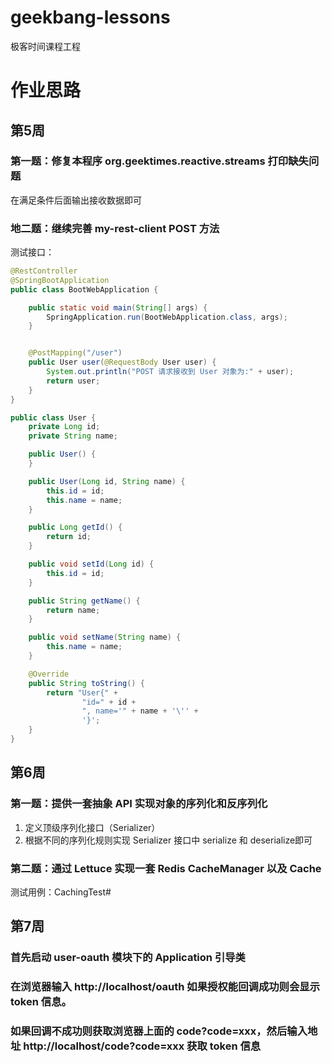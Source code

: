 # geekbang-lessons
极客时间课程工程


# 作业思路


## 第5周
### 第一题：修复本程序 org.geektimes.reactive.streams 打印缺失问题
在满足条件后面输出接收数据即可


### 地二题：继续完善 my-rest-client POST 方法
测试接口：
```java
@RestController
@SpringBootApplication
public class BootWebApplication {

    public static void main(String[] args) {
        SpringApplication.run(BootWebApplication.class, args);
    }


    @PostMapping("/user")
    public User user(@RequestBody User user) {
        System.out.println("POST 请求接收到 User 对象为:" + user);
        return user;
    }
}

```
```java
public class User {
    private Long id;
    private String name;

    public User() {
    }

    public User(Long id, String name) {
        this.id = id;
        this.name = name;
    }

    public Long getId() {
        return id;
    }

    public void setId(Long id) {
        this.id = id;
    }

    public String getName() {
        return name;
    }

    public void setName(String name) {
        this.name = name;
    }

    @Override
    public String toString() {
        return "User{" +
                "id=" + id +
                ", name='" + name + '\'' +
                '}';
    }
}
```

## 第6周
### 第一题：提供一套抽象 API 实现对象的序列化和反序列化 
1. 定义顶级序列化接口（Serializer）
2. 根据不同的序列化规则实现 Serializer 接口中 serialize 和 deserialize即可

### 第二题：通过 Lettuce 实现一套 Redis CacheManager 以及 Cache
测试用例：CachingTest#


## 第7周

### 首先启动 user-oauth 模块下的 Application 引导类

### 在浏览器输入 http://localhost/oauth 如果授权能回调成功则会显示 token 信息。

### 如果回调不成功则获取浏览器上面的 code?code=xxx，然后输入地址 http://localhost/code?code=xxx 获取 token 信息